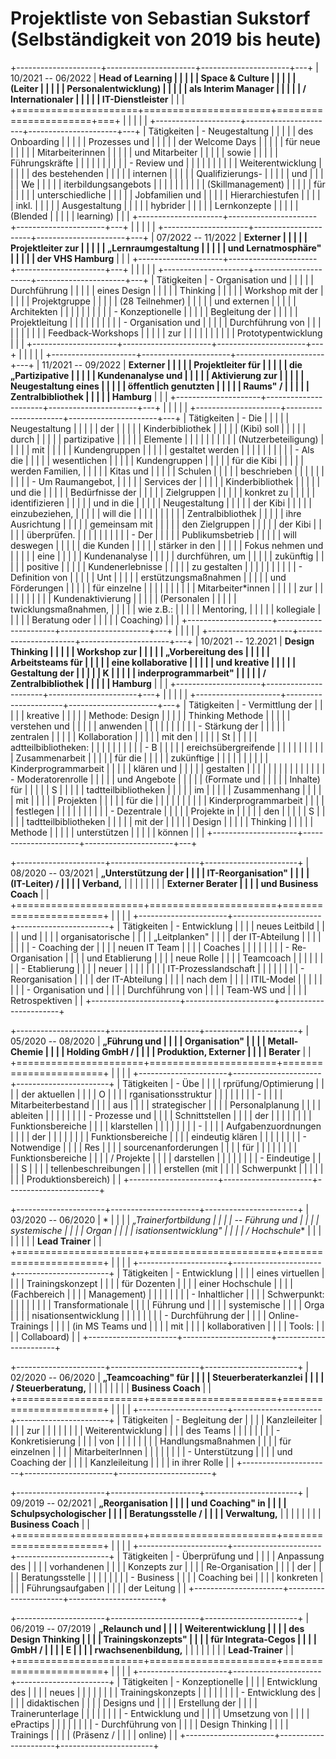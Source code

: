 # Projektliste von Sebastian Sukstorf (Selbständigkeit von 2019 bis heute)

+---------------------+----------------------+----------------------+---+
| 10/2021 -- 06/2022  | **Head of Learning   |                      |   |
|                     | Space & Culture      |                      |   |
|                     | (Leiter              |                      |   |
|                     | Personalentwicklung) |                      |   |
|                     | als Interim Manager  |                      |   |
|                     | / Internationaler    |                      |   |
|                     | IT-Dienstleister**   |                      |   |
+=====================+======================+======================+===+
|                     |                      |                      |   |
+---------------------+----------------------+----------------------+---+
| Tätigkeiten         | -   Neugestaltung    |                      |   |
|                     |     des Onboarding   |                      |   |
|                     |     Prozesses und    |                      |   |
|                     |     der Welcome Days |                      |   |
|                     |     für neue         |                      |   |
|                     |     Mitarbeiterinnen |                      |   |
|                     |     und Mitarbeiter  |                      |   |
|                     |     sowie            |                      |   |
|                     |     Führungskräfte   |                      |   |
|                     |                      |                      |   |
|                     | -   Review und       |                      |   |
|                     |                      |                      |   |
|                     |    Weiterentwicklung |                      |   |
|                     |     des bestehenden  |                      |   |
|                     |     internen         |                      |   |
|                     |     Qualifizierungs- |                      |   |
|                     |     und              |                      |   |
|                     |     We               |                      |   |
|                     | iterbildungsangebots |                      |   |
|                     |                      |                      |   |
|                     |    (Skillmanagement) |                      |   |
|                     |     für              |                      |   |
|                     |     unterschiedliche |                      |   |
|                     |     Jobfamilien und  |                      |   |
|                     |     Hierarchiestufen |                      |   |
|                     |     inkl.            |                      |   |
|                     |     Ausgestaltung    |                      |   |
|                     |     hybrider         |                      |   |
|                     |     Lernkonzepte     |                      |   |
|                     |     (Blended         |                      |   |
|                     |     learning)        |                      |   |
+---------------------+----------------------+----------------------+---+
|                     |                      |                      |   |
+---------------------+----------------------+----------------------+---+
| 07/2022 -- 11/2022  | **Externer           |                      |   |
|                     | Projektleiter zur    |                      |   |
|                     | „Lernraumgestaltung  |                      |   |
|                     | und Lernatmosphäre"  |                      |   |
|                     | der VHS Hamburg**    |                      |   |
+---------------------+----------------------+----------------------+---+
|                     |                      |                      |   |
+---------------------+----------------------+----------------------+---+
| Tätigkeiten         | -   Organisation und |                      |   |
|                     |     Durchführung     |                      |   |
|                     |     eines Design     |                      |   |
|                     |     Thinking         |                      |   |
|                     |     Workshop mit der |                      |   |
|                     |     Projektgruppe    |                      |   |
|                     |     (28 Teilnehmer)  |                      |   |
|                     |     und externen     |                      |   |
|                     |     Architekten      |                      |   |
|                     |                      |                      |   |
|                     | -   Konzeptionelle   |                      |   |
|                     |     Begleitung der   |                      |   |
|                     |     Projektleitung   |                      |   |
|                     |                      |                      |   |
|                     | -   Organisation und |                      |   |
|                     |     Durchführung von |                      |   |
|                     |                      |                      |   |
|                     |   Feedback-Workshops |                      |   |
|                     |     zur              |                      |   |
|                     |                      |                      |   |
|                     |  Prototypentwicklung |                      |   |
+---------------------+----------------------+----------------------+---+
|                     |                      |                      |   |
+---------------------+----------------------+----------------------+---+
| 11/2021 -- 09/2022  | **Externer           |                      |   |
|                     | Projektleiter für    |                      |   |
|                     | die „Partizipative   |                      |   |
|                     | Kundenanalyse und    |                      |   |
|                     | Aktivierung zur      |                      |   |
|                     | Neugestaltung eines  |                      |   |
|                     | öffentlich genutzten |                      |   |
|                     | Raums" /             |                      |   |
|                     | Zentralbibliothek    |                      |   |
|                     | Hamburg**            |                      |   |
+---------------------+----------------------+----------------------+---+
|                     |                      |                      |   |
+---------------------+----------------------+----------------------+---+
| Tätigkeiten         | -   Die              |                      |   |
|                     |     Neugestaltung    |                      |   |
|                     |     der              |                      |   |
|                     |     Kinderbibliothek |                      |   |
|                     |     (Kibi) soll      |                      |   |
|                     |     durch            |                      |   |
|                     |     partizipative    |                      |   |
|                     |     Elemente         |                      |   |
|                     |                      |                      |   |
|                     |  (Nutzerbeteiligung) |                      |   |
|                     |     mit              |                      |   |
|                     |     Kundengruppen    |                      |   |
|                     |     gestaltet werden |                      |   |
|                     |                      |                      |   |
|                     | -   Als die          |                      |   |
|                     |     wesentlichen     |                      |   |
|                     |     Kundengruppen    |                      |   |
|                     |     für die Kibi     |                      |   |
|                     |     werden Familien, |                      |   |
|                     |     Kitas und        |                      |   |
|                     |     Schulen          |                      |   |
|                     |     beschrieben      |                      |   |
|                     |                      |                      |   |
|                     | -   Um Raumangebot,  |                      |   |
|                     |     Services der     |                      |   |
|                     |     Kinderbibliothek |                      |   |
|                     |     und die          |                      |   |
|                     |     Bedürfnisse der  |                      |   |
|                     |     Zielgruppen      |                      |   |
|                     |     konkret zu       |                      |   |
|                     |     identifizieren   |                      |   |
|                     |     und in die       |                      |   |
|                     |     Neugestaltung    |                      |   |
|                     |     der Kibi         |                      |   |
|                     |     einzubeziehen,   |                      |   |
|                     |     will die         |                      |   |
|                     |                      |                      |   |
|                     |    Zentralbibliothek |                      |   |
|                     |     ihre Ausrichtung |                      |   |
|                     |     gemeinsam mit    |                      |   |
|                     |     den Zielgruppen  |                      |   |
|                     |     der Kibi         |                      |   |
|                     |     überprüfen.      |                      |   |
|                     |                      |                      |   |
|                     | -   Der              |                      |   |
|                     |     Publikumsbetrieb |                      |   |
|                     |     will deswegen    |                      |   |
|                     |     die Kunden       |                      |   |
|                     |     stärker in den   |                      |   |
|                     |     Fokus nehmen und |                      |   |
|                     |     eine             |                      |   |
|                     |     Kundenanalyse    |                      |   |
|                     |     durchführen, um  |                      |   |
|                     |     zukünftig        |                      |   |
|                     |     positive         |                      |   |
|                     |     Kundenerlebnisse |                      |   |
|                     |     zu gestalten     |                      |   |
|                     |                      |                      |   |
|                     | -   Definition von   |                      |   |
|                     |     Unt              |                      |   |
|                     | erstützungsmaßnahmen |                      |   |
|                     |     und Förderungen  |                      |   |
|                     |     für einzelne     |                      |   |
|                     |                      |                      |   |
|                     |   Mitarbeiter\*innen |                      |   |
|                     |     zur              |                      |   |
|                     |                      |                      |   |
|                     |    Kundenaktivierung |                      |   |
|                     |     (Personalen      |                      |   |
|                     | twicklungsmaßnahmen, |                      |   |
|                     |     wie z.B.:        |                      |   |
|                     |     Mentoring,       |                      |   |
|                     |     kollegiale       |                      |   |
|                     |     Beratung oder    |                      |   |
|                     |     Coaching)        |                      |   |
+---------------------+----------------------+----------------------+---+
|                     |                      |                      |   |
+---------------------+----------------------+----------------------+---+
| 10/2021 -- 12.2021  | **Design Thinking    |                      |   |
|                     | Workshop zur         |                      |   |
|                     | „Vorbereitung des    |                      |   |
|                     | Arbeitsteams für     |                      |   |
|                     | eine kollaborative   |                      |   |
|                     | und kreative         |                      |   |
|                     | Gestaltung der       |                      |   |
|                     | K                    |                      |   |
|                     | inderprogrammarbeit" |                      |   |
|                     | / Zentralbibliothek  |                      |   |
|                     | Hamburg**            |                      |   |
+---------------------+----------------------+----------------------+---+
|                     |                      |                      |   |
+---------------------+----------------------+----------------------+---+
| Tätigkeiten         | -   Vermittlung der  |                      |   |
|                     |     kreative         |                      |   |
|                     |     Methode: Design  |                      |   |
|                     |     Thinking Methode |                      |   |
|                     |     verstehen und    |                      |   |
|                     |     anwenden         |                      |   |
|                     |                      |                      |   |
|                     | -   Stärkung der     |                      |   |
|                     |     zentralen        |                      |   |
|                     |     Kollaboration    |                      |   |
|                     |     mit den          |                      |   |
|                     |     St               |                      |   |
|                     | adtteilbibliotheken: |                      |   |
|                     |                      |                      |   |
|                     |     -   B            |                      |   |
|                     | ereichsübergreifende |                      |   |
|                     |                      |                      |   |
|                     |       Zusammenarbeit |                      |   |
|                     |         für die      |                      |   |
|                     |         zukünftige   |                      |   |
|                     |                      |                      |   |
|                     | Kinderprogrammarbeit |                      |   |
|                     |         klären und   |                      |   |
|                     |         gestalten    |                      |   |
|                     |                      |                      |   |
|                     |                      |                      |   |
|                     | -   Moderatorenrolle |                      |   |
|                     |         und Angebote |                      |   |
|                     |         (Formate und |                      |   |
|                     |         Inhalte) für |                      |   |
|                     |         S            |                      |   |
|                     | tadtteilbibliotheken |                      |   |
|                     |         im           |                      |   |
|                     |         Zusammenhang |                      |   |
|                     |         mit          |                      |   |
|                     |         Projekten    |                      |   |
|                     |         für die      |                      |   |
|                     |                      |                      |   |
|                     | Kinderprogrammarbeit |                      |   |
|                     |         festlegen    |                      |   |
|                     |                      |                      |   |
|                     |     -   Dezentrale   |                      |   |
|                     |         Projekte in  |                      |   |
|                     |         den          |                      |   |
|                     |         S            |                      |   |
|                     | tadtteilbibliotheken |                      |   |
|                     |         mit der      |                      |   |
|                     |         Design       |                      |   |
|                     |         Thinking     |                      |   |
|                     |         Methode      |                      |   |
|                     |         unterstützen |                      |   |
|                     |         können       |                      |   |
+---------------------+----------------------+----------------------+---+

+----------------------+----------------------+-----------------------+
| 08/2020 -- 03/2021   | **„Unterstützung der |                       |
|                      | IT-Reorganisation"   |                       |
|                      | (IT-Leiter) /        |                       |
|                      | Verband,**           |                       |
|                      |                      |                       |
|                      | **Externer Berater   |                       |
|                      | und Business Coach** |                       |
+======================+======================+=======================+
|                      |                      |                       |
+----------------------+----------------------+-----------------------+
| Tätigkeiten          | -   Entwicklung      |                       |
|                      |     neues Leitbild   |                       |
|                      |     und              |                       |
|                      |     organisatorische |                       |
|                      |     „Leitplanken"    |                       |
|                      |     der IT-Abteilung |                       |
|                      |                      |                       |
|                      | -   Coaching der     |                       |
|                      |     neuen IT Team    |                       |
|                      |     Coaches          |                       |
|                      |                      |                       |
|                      | -   Re-Organisation  |                       |
|                      |     und Etablierung  |                       |
|                      |     neue Rolle       |                       |
|                      |     Teamcoach        |                       |
|                      |                      |                       |
|                      | -   Etablierung      |                       |
|                      |     neuer            |                       |
|                      |                      |                       |
|                      | IT-Prozesslandschaft |                       |
|                      |                      |                       |
|                      | -   Reorganisation   |                       |
|                      |     der IT-Abteilung |                       |
|                      |     nach dem         |                       |
|                      |     ITIL-Model       |                       |
|                      |                      |                       |
|                      | -   Organisation und |                       |
|                      |     Durchführung von |                       |
|                      |     Team-WS und      |                       |
|                      |     Retrospektiven   |                       |
+----------------------+----------------------+-----------------------+

+----------------------+----------------------+-----------------------+
| 05/2020 -- 08/2020   | **„Führung und       |                       |
|                      | Organisation"        |                       |
|                      | Metall-Chemie        |                       |
|                      | Holding GmbH /       |                       |
|                      | Produktion, Externer |                       |
|                      | Berater**            |                       |
+======================+======================+=======================+
|                      |                      |                       |
+----------------------+----------------------+-----------------------+
| Tätigkeiten          | -   Übe              |                       |
|                      | rprüfung/Optimierung |                       |
|                      |     der aktuellen    |                       |
|                      |     O                |                       |
|                      | rganisationsstruktur |                       |
|                      |                      |                       |
|                      | -                    |                       |
|                      |   Mitarbeiterbestand |                       |
|                      |     aus              |                       |
|                      |     strategischer    |                       |
|                      |     Personalplanung  |                       |
|                      |     ableiten         |                       |
|                      |                      |                       |
|                      | -   Prozesse und     |                       |
|                      |     Schnittstellen   |                       |
|                      |     der              |                       |
|                      |                      |                       |
|                      |    Funktionsbereiche |                       |
|                      |     klarstellen      |                       |
|                      |                      |                       |
|                      | -                    |                       |
|                      |  Aufgabenzuordnungen |                       |
|                      |     der              |                       |
|                      |                      |                       |
|                      |    Funktionsbereiche |                       |
|                      |     eindeutig klären |                       |
|                      |                      |                       |
|                      | -   Notwendige       |                       |
|                      |     Res              |                       |
|                      | sourcenanforderungen |                       |
|                      |     für              |                       |
|                      |                      |                       |
|                      |    Funktionsbereiche |                       |
|                      |     / Projekte       |                       |
|                      |     darstellen       |                       |
|                      |                      |                       |
|                      | -   Eindeutige       |                       |
|                      |     S                |                       |
|                      | tellenbeschreibungen |                       |
|                      |     erstellen (mit   |                       |
|                      |     Schwerpunkt      |                       |
|                      |                      |                       |
|                      |  Produktionsbereich) |                       |
+----------------------+----------------------+-----------------------+

+----------------------+----------------------+-----------------------+
| 03/2020 -- 06/2020   | *                    |                       |
|                      | *„Trainerfortbildung |                       |
|                      | -- Führung und       |                       |
|                      | systemische          |                       |
|                      | Organ                |                       |
|                      | isationsentwicklung" |                       |
|                      | / Hochschule**       |                       |
|                      |                      |                       |
|                      | **Lead Trainer**     |                       |
+======================+======================+=======================+
|                      |                      |                       |
+----------------------+----------------------+-----------------------+
| Tätigkeiten          | -   Entwicklung      |                       |
|                      |     eines virtuellen |                       |
|                      |     Trainingskonzept |                       |
|                      |     für Dozenten     |                       |
|                      |     einer Hochschule |                       |
|                      |     (Fachbereich     |                       |
|                      |     Management)      |                       |
|                      |                      |                       |
|                      | -   Inhaltlicher     |                       |
|                      |     Schwerpunkt:     |                       |
|                      |                      |                       |
|                      |    Transformationale |                       |
|                      |     Führung und      |                       |
|                      |     systemische      |                       |
|                      |     Orga             |                       |
|                      | nisationsentwicklung |                       |
|                      |                      |                       |
|                      | -   Durchführung der |                       |
|                      |     Online-Trainings |                       |
|                      |     (in MS Teams und |                       |
|                      |     mit              |                       |
|                      |     kollaborativen   |                       |
|                      |     Tools:           |                       |
|                      |     Collaboard)      |                       |
+----------------------+----------------------+-----------------------+

+----------------------+----------------------+-----------------------+
| 02/2020 -- 06/2020   | **„Teamcoaching" für |                       |
|                      | Steuerberaterkanzlei |                       |
|                      | / Steuerberatung,**  |                       |
|                      |                      |                       |
|                      | **Business Coach**   |                       |
+======================+======================+=======================+
|                      |                      |                       |
+----------------------+----------------------+-----------------------+
| Tätigkeiten          | -   Begleitung der   |                       |
|                      |     Kanzleileiter    |                       |
|                      |     zur              |                       |
|                      |                      |                       |
|                      |    Weiterentwicklung |                       |
|                      |     des Teams        |                       |
|                      |                      |                       |
|                      | -   Konkretisierung  |                       |
|                      |     von              |                       |
|                      |                      |                       |
|                      |   Handlungsmaßnahmen |                       |
|                      |     für einzelnen    |                       |
|                      |     MitarbeiterInnen |                       |
|                      |                      |                       |
|                      | -   Unterstützung    |                       |
|                      |     und Coaching der |                       |
|                      |     Kanzleileitung   |                       |
|                      |     in ihrer Rolle   |                       |
+----------------------+----------------------+-----------------------+

+----------------------+----------------------+-----------------------+
| 09/2019 -- 02/2021   | **„Reorganisation    |                       |
|                      | und Coaching" in     |                       |
|                      | Schulpsychologischer |                       |
|                      | Beratungsstelle /    |                       |
|                      | Verwaltung,**        |                       |
|                      |                      |                       |
|                      | **Business Coach**   |                       |
+======================+======================+=======================+
|                      |                      |                       |
+----------------------+----------------------+-----------------------+
| Tätigkeiten          | -   Überprüfung und  |                       |
|                      |     Anpassung des    |                       |
|                      |     vorhandenen      |                       |
|                      |     Konzepts zur     |                       |
|                      |     Re-Organisation  |                       |
|                      |     der              |                       |
|                      |     Beratungsstelle  |                       |
|                      |                      |                       |
|                      | -   Business         |                       |
|                      |     Coaching bei     |                       |
|                      |     konkreten        |                       |
|                      |     Führungsaufgaben |                       |
|                      |     der Leitung      |                       |
+----------------------+----------------------+-----------------------+

+----------------------+----------------------+-----------------------+
| 06/2019 -- 07/2019   | **„Relaunch und      |                       |
|                      | Weiterentwicklung    |                       |
|                      | des Design Thinking  |                       |
|                      | Trainingskonzepts"   |                       |
|                      | für Integrata-Cegos  |                       |
|                      | GmbH /               |                       |
|                      | E                    |                       |
|                      | rwachsenenbildung,** |                       |
|                      |                      |                       |
|                      | **Lead-Trainer**     |                       |
+======================+======================+=======================+
|                      |                      |                       |
+----------------------+----------------------+-----------------------+
| Tätigkeiten          | -   Konzeptionelle   |                       |
|                      |     Entwicklung des  |                       |
|                      |     neues            |                       |
|                      |                      |                       |
|                      |    Trainingskonzepts |                       |
|                      |                      |                       |
|                      | -   Entwicklung des  |                       |
|                      |     didaktischen     |                       |
|                      |     Designs und      |                       |
|                      |     Erstellung der   |                       |
|                      |     Trainerunterlage |                       |
|                      |                      |                       |
|                      | -   Entwicklung und  |                       |
|                      |     Umsetzung von    |                       |
|                      |     ePractips        |                       |
|                      |                      |                       |
|                      | -   Durchführung von |                       |
|                      |     Design Thinking  |                       |
|                      |     Trainings        |                       |
|                      |     (Präsenz /       |                       |
|                      |     online)          |                       |
+----------------------+----------------------+-----------------------+
